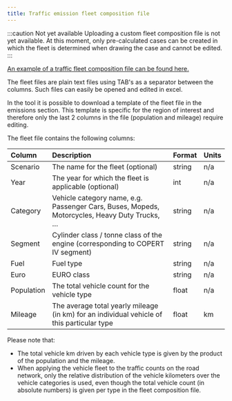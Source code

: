 ```yaml
---
title: Traffic emission fleet composition file
---
```


:::caution Not yet available
Uploading a custom fleet composition file is not yet available. At this moment, only pre-calculated cases can be created in which the fleet is determined when drawing the case and cannot be edited.
:::

[An example of a traffic fleet composition file can be found here.](./traffic-emission-fleet-composition.txt)

The fleet files are plain text files using TAB's as a separator between the columns. Such files can easily be opened and edited in excel.

In the tool it is possible to download a template of the fleet file in the emissions section. This template is specific for the region of interest and therefore only the last 2 columns in the file (population and mileage) require editing.

The fleet file contains the following columns:

| Column     | Description                                                                                  | Format | Units |
| :--------- | :------------------------------------------------------------------------------------------- | :----- | :---- |
| Scenario   | The name for the fleet (optional)                                                            | string | n/a   |
| Year       | The year for which the fleet is applicable (optional)                                        | int    | n/a   |
| Category   | Vehicle category name, e.g. Passenger Cars, Buses, Mopeds, Motorcycles, Heavy Duty Trucks, … | string | n/a   |
| Segment    | Cylinder class / tonne class of the engine (corresponding to COPERT IV segment)              | string | n/a   |
| Fuel       | Fuel type                                                                                    | string | n/a   |
| Euro       | EURO class                                                                                   | string | n/a   |
| Population | The total vehicle count for the vehicle type                                                 | float  | n/a   |
| Mileage    | The average total yearly mileage (in km) for an individual vehicle of this particular type   | float  | km    |

Please note that:

- The total vehicle km driven by each vehicle type is given by the product of the population and the mileage.
- When applying the vehicle fleet to the traffic counts on the road network, only the relative distribution of the vehicle kilometers over the vehicle categories is used, even though the total vehicle count (in absolute numbers) is given per type in the fleet composition file.
